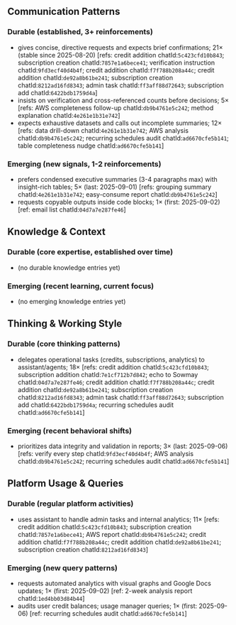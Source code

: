 ## Communication Patterns
### Durable (established, 3+ reinforcements)
- gives concise, directive requests and expects brief confirmations; 21× (stable since 2025-08-20) [refs: credit addition chatId:`5c423cfd10b843`; subscription creation chatId:`7857e1a6bece41`; verification instruction chatId:`9fd3ecf40d4b4f`; credit addition chatId:`f7f788b208a44c`; credit addition chatId:`de92a8b61be241`; subscription creation chatId:`8212ad16fd8343`; admin task chatId:`ff3aff88d72643`; subscription add chatId:`6422bdb1759d4a`]
- insists on verification and cross-referenced counts before decisions; 5× [refs: AWS completeness follow-up chatId:`db9b4761e5c242`; method explanation chatId:`4e261e1b31e742`]
- expects exhaustive datasets and calls out incomplete summaries; 12× [refs: data drill-down chatId:`4e261e1b31e742`; AWS analysis chatId:`db9b4761e5c242`; recurring schedules audit chatId:`ad6670cfe5b141`; table completeness nudge chatId:`ad6670cfe5b141`]

### Emerging (new signals, 1-2 reinforcements)
- prefers condensed executive summaries (3-4 paragraphs max) with insight-rich tables; 5× (last: 2025-09-01) [refs: grouping summary chatId:`4e261e1b31e742`; easy-consume report chatId:`db9b4761e5c242`]
- requests copyable outputs inside code blocks; 1× (first: 2025-09-02) [ref: email list chatId:`04d7a7e287fe46`]

## Knowledge & Context
### Durable (core expertise, established over time)
- (no durable knowledge entries yet)

### Emerging (recent learning, current focus)
- (no emerging knowledge entries yet)

## Thinking & Working Style
### Durable (core thinking patterns)
- delegates operational tasks (credits, subscriptions, analytics) to assistant/agents; 18× [refs: credit addition chatId:`5c423cfd10b843`; subscription addition chatId:`7e1cf712b7d842`; echo to Sowmay chatId:`04d7a7e287fe46`; credit addition chatId:`f7f788b208a44c`; credit addition chatId:`de92a8b61be241`; subscription creation chatId:`8212ad16fd8343`; admin task chatId:`ff3aff88d72643`; subscription add chatId:`6422bdb1759d4a`; recurring schedules audit chatId:`ad6670cfe5b141`]

### Emerging (recent behavioral shifts)
- prioritizes data integrity and validation in reports; 3× (last: 2025-09-06) [refs: verify every step chatId:`9fd3ecf40d4b4f`; AWS analysis chatId:`db9b4761e5c242`; recurring schedules audit chatId:`ad6670cfe5b141`]

## Platform Usage & Queries
### Durable (regular platform activities)
- uses assistant to handle admin tasks and internal analytics; 11× [refs: credit addition chatId:`5c423cfd10b843`; subscription creation chatId:`7857e1a6bece41`; AWS report chatId:`db9b4761e5c242`; credit addition chatId:`f7f788b208a44c`; credit addition chatId:`de92a8b61be241`; subscription creation chatId:`8212ad16fd8343`]

### Emerging (new query patterns)
- requests automated analytics with visual graphs and Google Docs updates; 1× (first: 2025-09-02) [ref: 2-week analysis report chatId:`1ed4bb03d84b44`]
- audits user credit balances; usage manager queries; 1× (first: 2025-09-06) [ref: recurring schedules audit chatId:`ad6670cfe5b141`]